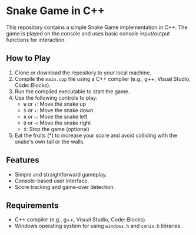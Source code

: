 # Snake Game in C++

This repository contains a simple Snake Game implementation in C++. The game is played on the console and uses basic console input/output functions for interaction.

## How to Play

1. Clone or download the repository to your local machine.
2. Compile the `main.cpp` file using a C++ compiler (e.g., g++, Visual Studio, Code::Blocks).
3. Run the compiled executable to start the game.
4. Use the following controls to play:
   - `W` or `↑`: Move the snake up
   - `S` or `↓`: Move the snake down
   - `A` or `←`: Move the snake left
   - `D` or `→`: Move the snake right
   - `X`: Stop the game (optional)
5. Eat the fruits (*) to increase your score and avoid colliding with the snake's own tail or the walls.

## Features

- Simple and straightforward gameplay.
- Console-based user interface.
- Score tracking and game-over detection.

## Requirements

- C++ compiler (e.g., g++, Visual Studio, Code::Blocks).
- Windows operating system for using `windows.h` and `conio.h` libraries.
